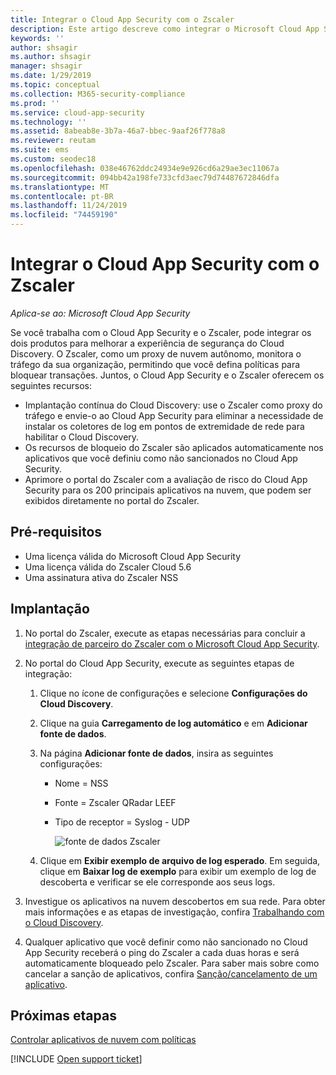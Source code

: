 ```yaml
---
title: Integrar o Cloud App Security com o Zscaler
description: Este artigo descreve como integrar o Microsoft Cloud App Security ao Zscaler para habilitar o Cloud Discovery contínuo e o bloqueio automatizado de aplicativos não sancionados.
keywords: ''
author: shsagir
ms.author: shsagir
manager: shsagir
ms.date: 1/29/2019
ms.topic: conceptual
ms.collection: M365-security-compliance
ms.prod: ''
ms.service: cloud-app-security
ms.technology: ''
ms.assetid: 8abeab8e-3b7a-46a7-bbec-9aaf26f778a8
ms.reviewer: reutam
ms.suite: ems
ms.custom: seodec18
ms.openlocfilehash: 038e46762ddc24934e9e926cd6a29ae3ec11067a
ms.sourcegitcommit: 094bb42a198fe733cfd3aec79d74487672846dfa
ms.translationtype: MT
ms.contentlocale: pt-BR
ms.lasthandoff: 11/24/2019
ms.locfileid: "74459190"
---
```

# <a name="integrate-cloud-app-security-with-zscaler"></a>Integrar o Cloud App Security com o Zscaler

*Aplica-se ao: Microsoft Cloud App Security*

Se você trabalha com o Cloud App Security e o Zscaler, pode integrar os dois produtos para melhorar a experiência de segurança do Cloud Discovery. O Zscaler, como um proxy de nuvem autônomo, monitora o tráfego da sua organização, permitindo que você defina políticas para bloquear transações. Juntos, o Cloud App Security e o Zscaler oferecem os seguintes recursos:

- Implantação contínua do Cloud Discovery: use o Zscaler como proxy do tráfego e envie-o ao Cloud App Security para eliminar a necessidade de instalar os coletores de log em pontos de extremidade de rede para habilitar o Cloud Discovery.
- Os recursos de bloqueio do Zscaler são aplicados automaticamente nos aplicativos que você definiu como não sancionados no Cloud App Security.
- Aprimore o portal do Zscaler com a avaliação de risco do Cloud App Security para os 200 principais aplicativos na nuvem, que podem ser exibidos diretamente no portal do Zscaler.

## <a name="prerequisites"></a>Pré-requisitos

- Uma licença válida do Microsoft Cloud App Security
- Uma licença válida do Zscaler Cloud 5.6
- Uma assinatura ativa do Zscaler NSS 

## <a name="deployment"></a>Implantação

1. No portal do Zscaler, execute as etapas necessárias para concluir a [integração de parceiro do Zscaler com o Microsoft Cloud App Security](https://help.zscaler.com/zia/configuring-mcas-integration).
2. No portal do Cloud App Security, execute as seguintes etapas de integração:
    1. Clique no ícone de configurações e selecione **Configurações do Cloud Discovery**. 
    2. Clique na guia **Carregamento de log automático** e em **Adicionar fonte de dados**.
    3. Na página **Adicionar fonte de dados**, insira as seguintes configurações:

       - Nome = NSS
       - Fonte = Zscaler QRadar LEEF
       - Tipo de receptor = Syslog - UDP

         ![fonte de dados Zscaler](./media/data-source-zscaler.png)

    4. Clique em **Exibir exemplo de arquivo de log esperado**. Em seguida, clique em **Baixar log de exemplo** para exibir um exemplo de log de descoberta e verificar se ele corresponde aos seus logs.<br>

3. Investigue os aplicativos na nuvem descobertos em sua rede. Para obter mais informações e as etapas de investigação, confira [Trabalhando com o Cloud Discovery](working-with-cloud-discovery-data.md).

4. Qualquer aplicativo que você definir como não sancionado no Cloud App Security receberá o ping do Zscaler a cada duas horas e será automaticamente bloqueado pelo Zscaler. Para saber mais sobre como cancelar a sanção de aplicativos, confira [Sanção/cancelamento de um aplicativo](governance-discovery.md#BKMK_SanctionApp).

## <a name="next-steps"></a>Próximas etapas

[Controlar aplicativos de nuvem com políticas](control-cloud-apps-with-policies.md)

[!INCLUDE [Open support ticket](includes/support.md)]  
  

